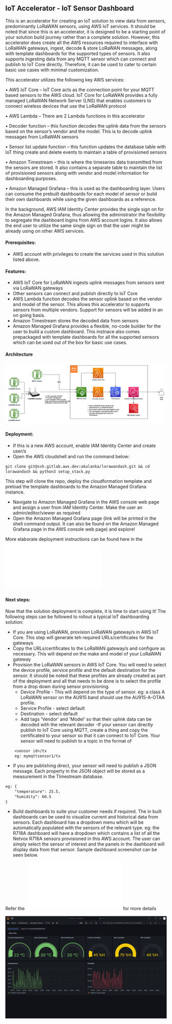 ## IoT Accelerator - IoT Sensor Dashboard

This is an accelerator for creating an IoT solution to view data from sensors, predominantly LoRaWAN sensors, using AWS IoT services. It should be noted that since this is an accelerator, it is designed to be a starting point of your solution build journey rather than a complete solution. However, this accelerator does create all the AWS resources required to interface with LoRaWAN gateways, ingest, decode & store LoRaWAN messages, along with template dashboards for the supported types of sensors. It also supports ingesting data from any MQTT sensor which can connect and publish to IoT Core directly. Therefore, it can be used to cater to certain basic use cases with minimal customization.

This accelerator utilizes the following key AWS services:

•	AWS IoT Core – IoT Core acts as the connection point for your MQTT based sensors to the AWS cloud. IoT Core for LoRaWAN provides a fully managed LoRaWAN Network Server (LNS) that enables customers to connect wireless devices that use the LoRaWAN protocol

•	AWS Lambda – There are 2 Lambda functions in this accelerator

•	Decoder function – this function decodes the uplink data from the sensors based on the sensor’s vendor and the model. This is to decode uplink messages from LoRaWAN sensors

•	Sensor list update function – this function updates the database table with IoT thing create and delete events to maintain a table of provisioned sensors

•	Amazon Timestream – this is where the timeseries data transmitted from the sensors are stored. It also contains a separate table to maintain the list of provisioned sensors along with vendor and model information for dashboarding purposes.

•	Amazon Managed Grafana – this is used as the dashboarding layer. Users can consume the prebuilt dashboards for each model of sensor or build their own dashboards while using the given dashboards as a reference.

In the background, AWS IAM Identity Center provides the single sign on for the Amazon Managed Grafana, thus allowing the administrator the flexibility to segregate the dashboard logins from AWS account logins. It also allows the end user to utilize the same single sign on that the user might be already using on other AWS services.


#### Prerequisites:
- AWS account with privileges to create the services used in this solution listed above.
#### Features:
 - AWS IoT Core for LoRaWAN ingests uplink messages from sensors sent via LoRaWAN gateways
 - Other sensors can connect and publish directly to IoT Core
 - AWS Lambda function decodes the sensor uplink based on the vendor and model of the sensor. This allows this accelerator to supports sensors from multiple vendors. Support for sensors will be added in an on going basis.
 - Amazon Timestream stores the decoded data from sensors
 - Amazon Managed Grafana provides a flexible, no-code builder for the user to build a custom dashboard. This instnace also comes prepackaged with template dashboards for all the supported sensors which can be used out of the box for basic use cases.

#### Architecture
![Architecture](iot-x-sensordash.drawio.png)
#### Deployment:
- If this is a new AWS account, enable IAM Identity Center and create user/s
- Open the AWS cloudshell and run the command below:

```
git clone git@ssh.gitlab.aws.dev:akalanka/lorawandash.git && cd lorawandash && python3 setup_stack.py
```
This step will clone the repo, deploy the cloudformation template and preload the template dashboards to the Amazon Managed Grafana instance.
- Navigate to Amazon Managed Grafana in the AWS console web page and assign a user from IAM Identity Center. Make the user an admin/editor/viewer as required
- Open the Amazon Managed Grafana page (link will be printed in the shell command output. It can also be found on the Amazon Managed Grafana page in the AWS console web page) and explore!

More elaborate deployment instructions can be found here in the ![Deployment Guide](DeploymentGuide.pdf)

#### Next steps:

Now that the solution deployment is complete, it is time to start using it! The following steps can be followed to rollout a typical IoT dashboarding solution:

- If you are using LoRaWAN, provision LoRaWAN gateway/s in AWS IoT Core. This step will generate teh required URLs/certificates for the gateways
- Copy the URLs/certificates to the LoRaWAN gateway/s and configure as necessary. This will depend on the make and model of your LoRaWAN gateway
- Provision the LoRaWAN sensors in AWS IoT Core. You will need to select the device profile, service profile and the default destination for the sensor. It should be noted that these profiles are already created as part of the deployment and all that needs to be done is to select the profile from a drop down during sensor provisioning. 
    - Device Profile - This will depend on the type of sensor. eg: a class A LoRaWAN sensor on the AU915 band should use the AU915-A-OTAA profile.
    - Service Profile - select default
    - Destination - select default
    - Add tags 'Vendor' and 'Model' so that their uplink data can be decoded with the relevant decoder
-If your sensor can directly publish to IoT Core using MQTT, create a thing and copy the certificated to your sensor so that it can connect to IoT Core. Your sensor will need to publish to a topic in the format of 

```
    <sensor id>/tx 
    eg: mymqttsensor1/tx
```
- If you are publishing direct, your sensor will need to publish a JSON message. Each property in the JSON object will be stored as a measurement in the TImestream database.
```
eg: {
    "temperature": 25.5,
    "humidity": 60.5
}
```
- Build dashboards to suite your customer needs if required. The in built dashboards can be used to visualize current and historical data from sensors. Each dashboard has a dropdown menu which will be automatically populated with the sensors of the relevant type. eg: the R718A dashboard will have a dropdown which contains a list of all the Netvox R718A sensors provisioned in this AWS account. The user can simply select the sensor of interest and the panels in the dashboard will display data from that sensor. Sample dashboard screenshot can be seen below.

Refer the ![User Guide](UserGuide.pdf) for more details

![Sample dashboard](screenshot.PNG)